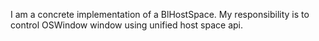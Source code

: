 I am a concrete implementation of a BlHostSpace.
My responsibility is to control OSWindow window using unified host space api.